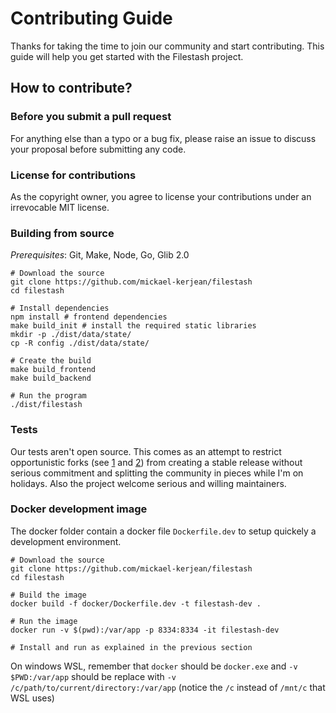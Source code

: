 # Contributing Guide

Thanks for taking the time to join our community and start contributing. This guide will help you get started with the Filestash project.

## How to contribute?

### Before you submit a pull request

For anything else than a typo or a bug fix, please raise an issue to discuss your proposal before submitting any code.

### License for contributions

As the copyright owner, you agree to license your contributions under an irrevocable MIT license.


### Building from source

*Prerequisites*: Git, Make, Node, Go, Glib 2.0

```
# Download the source
git clone https://github.com/mickael-kerjean/filestash
cd filestash

# Install dependencies
npm install # frontend dependencies
make build_init # install the required static libraries
mkdir -p ./dist/data/state/
cp -R config ./dist/data/state/

# Create the build
make build_frontend
make build_backend

# Run the program
./dist/filestash
```

### Tests
Our tests aren't open source. This comes as an attempt to restrict opportunistic forks (see [1](https://news.ycombinator.com/item?id=17006902#17009852) and [2](https://www.reddit.com/r/selfhosted/comments/a54axs/annoucing_jellyfin_a_free_software_fork_of_emby/ebk92iu/?utm_source=share&utm_medium=web2x)) from creating a stable release without serious commitment and splitting the community in pieces while I'm on holidays. Also the project welcome serious and willing maintainers.


### Docker development image

The docker folder contain a docker file `Dockerfile.dev` to setup quickely a development environment.

```
# Download the source
git clone https://github.com/mickael-kerjean/filestash
cd filestash

# Build the image
docker build -f docker/Dockerfile.dev -t filestash-dev .

# Run the image
docker run -v $(pwd):/var/app -p 8334:8334 -it filestash-dev

# Install and run as explained in the previous section
```

On windows WSL, remember that `docker` should be `docker.exe` and `-v $PWD:/var/app` should be replace with `-v /c/path/to/current/directory:/var/app` (notice the `/c` instead of `/mnt/c` that WSL uses)
